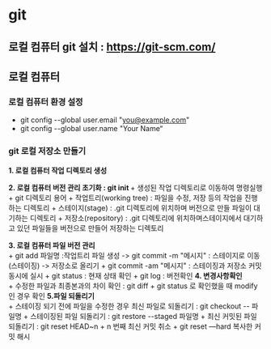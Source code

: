 # git 
## 로컬 컴퓨터 git 설치 : https://git-scm.com/
## 로컬 컴퓨터 
### 로컬 컴퓨터 환경 설정
+ git config --global user.email "you@example.com"
+ git config --global user.name "Your Name“
### git 로컬 저장소 만들기 
<p>
<strong>1. 로컬 컴퓨터 작업 디렉토리 생성 </strong>
</p>
<p>
<strong>2. 로컬 컴퓨터 버전 관리 초기화 : git init </strong>
   + 생성된 작업 디렉토리로 이동하여 명령실행
   + git 디렉토리 용어
     + 작업트리(working tree) : 파일을 수정, 저장 등의 작업을 진행하는 디렉토리
     + 스테이지(stage) : .git 디렉토리에 위치하며 버전으로 만들 파일이 대기하는 디렉토리
     + 저장소(repository) : .git 디렉토리에 위치하며스테이지에서 대기하고 있던 파일들을 버전으로 만들어 저장하는 디렉토리
 </p>
<p>
 <strong>3. 로컬 컴퓨터 파일 버전 관리</strong><br>
   + git add 파일명 :작업트리 파일 생성 -> git commit -m "메시지" : 스테이지로 이동(스테이징) -> 저장소로 올리기
   + git commit -am "메시지" : 스테이징과 저장소 커밋 동시에 실시
   + git status : 현재 상태 확인
   + git log : 버전확인 
<strong>4. 변경사항확인</strong><br>
   + 수정한 파일과 최종본과의 차이 확인 : git diff
     + git status 로 확인했을 때  modify인 경우 확인
<strong>5.파일 되돌리기</strong><br>
   + 스테이징 되기 전에 파일을 수정한 경우 최신 파일로 되돌리기  : git checkout -- 파일명
   + 스테이징된 파일 되돌리기 : git restore --staged 파일명
   + 최신 커밋된 파일 되돌리기 : git reset HEAD~n 
     + n 번째 최신 커밋 취소
     + git reset —hard 복사한 커밋 해시
